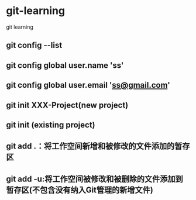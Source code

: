 # git-learning
git learning

## git config --list
## git config global user.name 'ss'
## git config global user.email 'ss@gmail.com'
## git init XXX-Project(new project)
## git init (existing project)


## git add .：将工作空间新增和被修改的文件添加的暂存区
## git add -u:将工作空间被修改和被删除的文件添加到暂存区(不包含没有纳入Git管理的新增文件)
